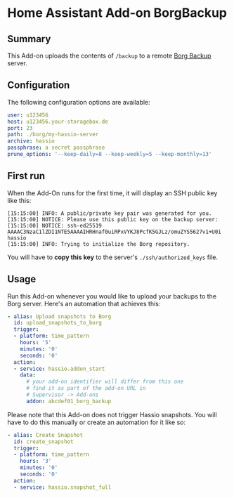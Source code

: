 # Home Assistant Add-on BorgBackup

## Summary

This Add-on uploads the contents of `/backup` to a remote [Borg Backup](https://www.borgbackup.org/) server.

## Configuration

The following configuration options are available:

```yaml
user: u123456
host: u123456.your-storagebox.de
port: 23
path: ./borg/my-hassio-server
archive: hassio
passphrase: a secret passphrase
prune_options: '--keep-daily=8 --keep-weekly=5 --keep-monthly=13'
```

## First run

When the Add-On runs for the first time, it will display an SSH public key like this:

```
[15:15:00] INFO: A public/private key pair was generated for you.
[15:15:00] NOTICE: Please use this public key on the backup server:
[15:15:00] NOTICE: ssh-ed25519 AAAAC3NzaC1lZDI1NTE5AAAAIHRHnaf0uiRPxVYKJ8PcfK5GJLz/omuZYS5627v1+U0i hassio
[15:15:00] INFO: Trying to initialize the Borg repository.
```

You will have to **copy this key** to the server's `./ssh/authorized_keys` file.


## Usage

Run this Add-on whenever you would like to upload your backups to the Borg server. Here's an automation that achieves this:

```yaml
- alias: Upload snapshots to Borg
  id: upload_snapshots_to_borg
  trigger:
  - platform: time_pattern
    hours: '5'
    minutes: '0'
    seconds: '0'
  action:
  - service: hassio.addon_start
    data:
      # your add-on identifier will differ from this one
      # find it as part of the add-on URL in
      # Supervisor -> Add-ons
      addon: abcdef01_borg_backup
```

Please note that this Add-on does not trigger Hassio snapshots. You will have to do this manually or create an automation for it like so:

```yaml
- alias: Create Snapshot
  id: create_snapshot
  trigger:
  - platform: time_pattern
    hours: '3'
    minutes: '0'
    seconds: '0'
  action:
  - service: hassio.snapshot_full
```
